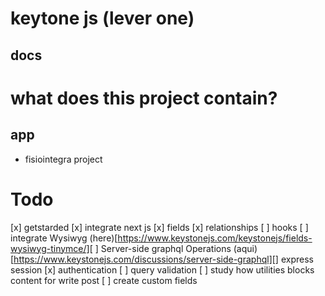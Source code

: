 # keytone js (lever one)

## docs

# what does this project contain?

## app

- fisiointegra project

# Todo

[x] getstarded
[x] integrate next js
[x] fields
[x] relationships
[ ] hooks
[ ] integrate Wysiwyg (here)[https://www.keystonejs.com/keystonejs/fields-wysiwyg-tinymce/][ ] Server-side graphql Operations (aqui)[https://www.keystonejs.com/discussions/server-side-graphql][] express session
[x] authentication
[ ] query validation
[ ] study how utilities blocks content for write post
[ ] create custom fields
